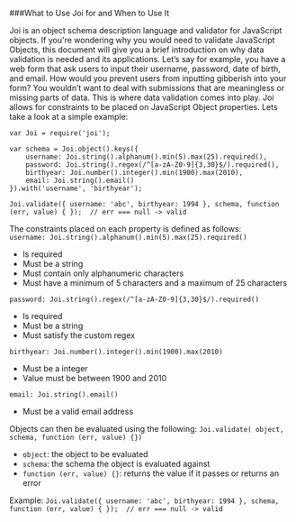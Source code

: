 ###What to Use Joi for and When to Use It  

Joi is an object schema description language and validator for JavaScript objects. If you're wondering why you would need to validate JavaScript Objects, this document will give you a brief introduction on why data validation is needed and its applications. Let’s say for example, you have a web form that ask users to input their username, password, date of birth, and email. How would you prevent users from inputting gibberish into your form? You wouldn’t want to deal with submissions that are meaningless or missing parts of data. This is where data validation comes into play. Joi allows for constraints to be placed on JavaScript Object properties. Lets take a look at a simple example:
```
var Joi = require('joi');

var schema = Joi.object().keys({
    username: Joi.string().alphanum().min(5).max(25).required(),
    password: Joi.string().regex(/^[a-zA-Z0-9]{3,30}$/).required(),
    birthyear: Joi.number().integer().min(1900).max(2010),
    email: Joi.string().email()
}).with('username', 'birthyear');

Joi.validate({ username: 'abc', birthyear: 1994 }, schema, function (err, value) { });  // err === null -> valid
```
The constraints placed on each property is defined as follows:   
`username: Joi.string().alphanum().min(5).max(25).required()`
* Is required
* Must be a string
* Must contain only alphanumeric characters
* Must have a minimum of 5 characters and a maximum of 25 characters

`password: Joi.string().regex(/^[a-zA-Z0-9]{3,30}$/).required()`
* Is required
* Must be a string
* Must satisfy the custom regex

`birthyear: Joi.number().integer().min(1900).max(2010)`
* Must be a integer
* Value must be between 1900 and 2010

`email: Joi.string().email()`
* Must be a valid email address

Objects can then be evaluated using the following:
`Joi.validate( object, schema, function (err, value) {})`
* `object`: the object to be evaluated
* `schema`: the schema the object is evaluated against
* `function (err, value) {}`: returns the value if it passes or returns an error

Example:
`Joi.validate({ username: 'abc', birthyear: 1994 }, schema, function (err, value) { });  // err === null -> valid`


